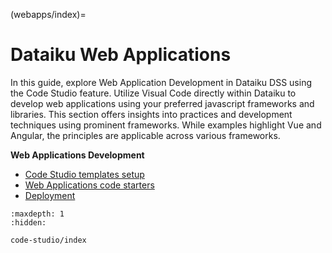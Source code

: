 (webapps/index)=

# Dataiku Web Applications

In this guide, explore Web Application Development in Dataiku DSS using the Code Studio feature. Utilize Visual Code directly within Dataiku to develop web applications using your preferred javascript frameworks and libraries. This section offers insights into practices and development techniques using prominent frameworks. While examples highlight Vue and Angular, the principles are applicable across various frameworks.


**Web Applications Development**

- [Code Studio templates setup](code-studio/template/index)
- [Web Applications code starters](code-studio/code-starters/index)
- [Deployment](code-studio/deployment/index)


```{toctree}
:maxdepth: 1
:hidden:

code-studio/index
```
